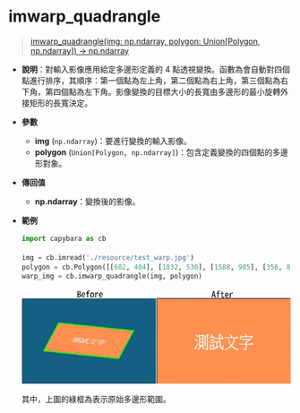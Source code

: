 # imwarp_quadrangle

> [imwarp_quadrangle(img: np.ndarray, polygon: Union[Polygon, np.ndarray]) -> np.ndarray](https://github.com/DocsaidLab/Capybara/blob/975d62fba4f76db59e715c220f7a2af5ad8d050e/capybara/vision/geometric.py#L155)

- **說明**：對輸入影像應用給定多邊形定義的 4 點透視變換。函數為會自動對四個點進行排序，其順序：第一個點為左上角，第二個點為右上角，第三個點為右下角，第四個點為左下角。影像變換的目標大小的長寬由多邊形的最小旋轉外接矩形的長寬決定。

- **參數**

  - **img** (`np.ndarray`)：要進行變換的輸入影像。
  - **polygon** (`Union[Polygon, np.ndarray]`)：包含定義變換的四個點的多邊形對象。

- **傳回值**

  - **np.ndarray**：變換後的影像。

- **範例**

  ```python
  import capybara as cb

  img = cb.imread('./resource/test_warp.jpg')
  polygon = cb.Polygon([[602, 404], [1832, 530], [1588, 985], [356, 860]])
  warp_img = cb.imwarp_quadrangle(img, polygon)
  ```

  ![imwarp_quadrangle](./resource/test_imwarp_quadrangle.jpg)

  其中，上圖的綠框為表示原始多邊形範圍。
